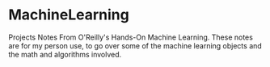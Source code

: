 # MachineLearning
Projects Notes From O'Reilly's Hands-On Machine Learning. These notes are for my person use,
to go over some of the machine learning objects and the math and algorithms involved. 

